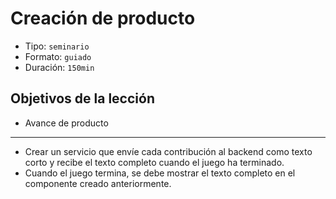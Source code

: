 # Creación de producto

* Tipo: `seminario`
* Formato: `guiado`
* Duración: `150min`

## Objetivos de la lección

* Avance de producto

***

* Crear un servicio que envíe cada contribución al backend como texto corto y
  recibe el texto completo cuando el juego ha terminado.
* Cuando el juego termina, se debe mostrar el texto completo en el componente
  creado anteriormente.
